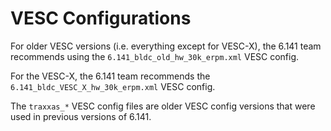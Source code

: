 # VESC Configurations

For older VESC versions (i.e. everything except for VESC-X), the 6.141 team recommends using the `6.141_bldc_old_hw_30k_erpm.xml` VESC config.

For the VESC-X, the 6.141 team recommends the `6.141_bldc_VESC_X_hw_30k_erpm.xml` VESC config.

The `traxxas_*` VESC config files are older VESC config versions that were used in previous versions of 6.141.